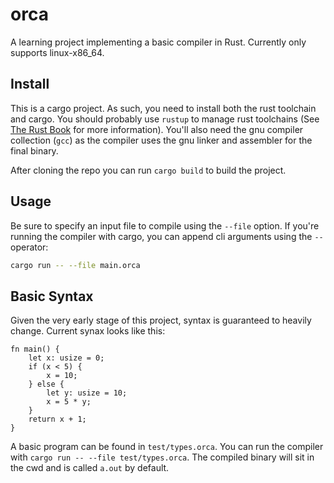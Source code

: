 # orca

A learning project implementing a basic compiler in Rust.
Currently only supports linux-x86_64.

## Install

This is a cargo project. As such, you need to install both the rust toolchain 
and cargo. You should probably use `rustup` to manage rust toolchains 
(See [The Rust Book](https://doc.rust-lang.org/book/ch01-01-installation.html)
for more information).
You'll also need the gnu compiler collection (`gcc`) as the compiler uses the 
gnu linker and assembler for the final binary.

After cloning the repo you can run `cargo build` to build the project.

## Usage

Be sure to specify an input file to compile using the `--file` option.
If you're running the compiler with cargo, you can append cli arguments using
the `--` operator:
```bash
cargo run -- --file main.orca
```

## Basic Syntax

Given the very early stage of this project, syntax is guaranteed to heavily 
change. Current synax looks like this:
```
fn main() {
	let x: usize = 0;
    if (x < 5) {
        x = 10;
    } else {
        let y: usize = 10;
        x = 5 * y;
    }
	return x + 1;
}
```
A basic program can be found in `test/types.orca`. You can run the compiler 
with `cargo run -- --file test/types.orca`. The compiled binary will sit in the
cwd and is called `a.out` by default.
